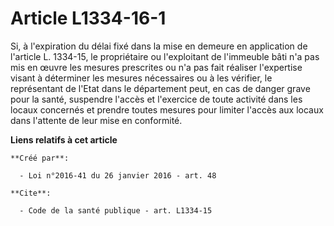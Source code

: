 # Article L1334-16-1

Si, à l'expiration du délai fixé dans la mise en demeure en application de l'article L. 1334-15, le propriétaire ou
l'exploitant de l'immeuble bâti n'a pas mis en œuvre les mesures prescrites ou n'a pas fait réaliser l'expertise visant à
déterminer les mesures nécessaires ou à les vérifier, le représentant de l'Etat dans le département peut, en cas de danger
grave pour la santé, suspendre l'accès et l'exercice de toute activité dans les locaux concernés et prendre toutes mesures
pour limiter l'accès aux locaux dans l'attente de leur mise en conformité.

**Liens relatifs à cet article**

	**Créé par**:

	  - Loi n°2016-41 du 26 janvier 2016 - art. 48

	**Cite**:

	  - Code de la santé publique - art. L1334-15
